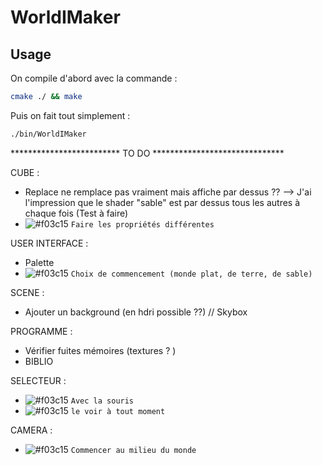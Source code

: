 # WorldIMaker

## Usage

On compile d'abord avec la commande :

```bash
cmake ./ && make
```

Puis on fait tout simplement :

```bash
./bin/WorldIMaker
```


************************* TO DO ******************************

CUBE : 
- Replace ne remplace pas vraiment mais affiche par dessus ??
--> J'ai l'impression que le shader "sable" est par dessus tous les autres à chaque fois (Test à faire)
- ![#f03c15](https://placehold.it/15/f03c15/000000?text=+) `Faire les propriétés différentes`

USER INTERFACE : 
- Palette
- ![#f03c15](https://placehold.it/15/f03c15/000000?text=+) `Choix de commencement (monde plat, de terre, de sable)`

SCENE : 
- Ajouter un background (en hdri possible ??) // Skybox

PROGRAMME : 
- Vérifier fuites mémoires (textures ? )
- BIBLIO

SELECTEUR :
- ![#f03c15](https://placehold.it/15/f03c15/000000?text=+) `Avec la souris`
- ![#f03c15](https://placehold.it/15/f03c15/000000?text=+) `le voir à tout moment`

CAMERA :
- ![#f03c15](https://placehold.it/15/f03c15/000000?text=+) `Commencer au milieu du monde`


